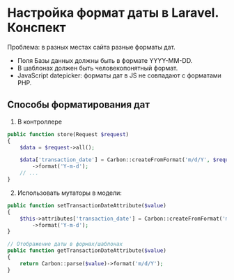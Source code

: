 
# Настройка формат даты в Laravel. Конспект

Проблема: в разных местах сайта разные форматы дат.

- Поля Базы данных должны быть в формате YYYY-MM-DD.
- В шаблонах должен быть человекопонятный формат.
- JavaScript datepicker: форматы дат в JS не совпадают с форматами PHP.

## Способы форматирования дат

1) В контроллере
```php
public function store(Request $request)
{
    $data = $request->all();

    $data['transaction_date'] = Carbon::createFromFormat('m/d/Y', $request->transaction_date)
        ->format('Y-m-d');
    // ...
}
```

2) Использовать мутаторы в модели:
```php
public function setTransactionDateAttribute($value)
{
    $this->attributes['transaction_date'] = Carbon::createFromFormat('m/d/Y', $value)
        ->format('Y-m-d');
}

// Отображение даты в формах/шаблонах
public function getTransactionDateAttribute($value)
{
    return Carbon::parse($value)->format('m/d/Y');
}
```